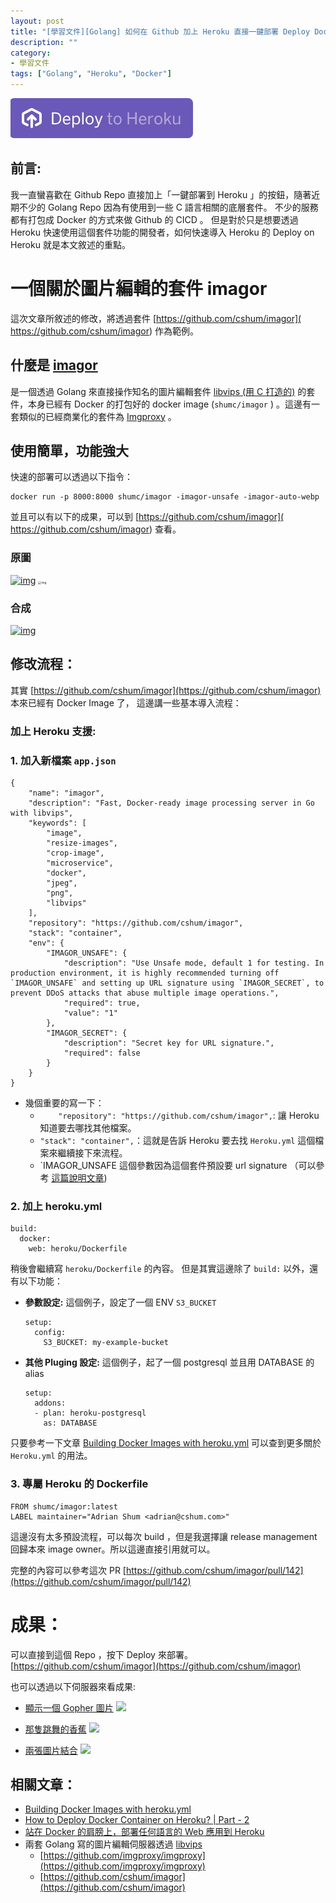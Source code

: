 ```yaml
---
layout: post
title: "[學習文件][Golang] 如何在 Github 加上 Heroku 直接一鍵部署 Deploy Docker Container"
description: ""
category: 
- 學習文件
tags: ["Golang", "Heroku", "Docker"]
---
```


![image-20220819112137025](../images/2021/image-20220819112137025.png)

## 前言:

我一直蠻喜歡在 Github Repo 直接加上「一鍵部署到 Heroku 」的按鈕，隨著近期不少的 Golang Repo 因為有使用到一些 C 語言相關的底層套件。 不少的服務都有打包成 Docker 的方式來做 Github 的 CICD 。 但是對於只是想要透過 Heroku 快速使用這個套件功能的開發者，如何快速導入 Heroku 的 Deploy on Heroku 就是本文敘述的重點。

# 一個關於圖片編輯的套件 imagor

這次文章所敘述的修改，將透過套件 [https://github.com/cshum/imagor]( https://github.com/cshum/imagor) 作為範例。

## 什麼是 [imagor](https://github.com/cshum/imagor) 

是一個透過 Golang 來直接操作知名的圖片編輯套件 [libvips (用 C 打造的)](https://www.libvips.org/) 的套件，本身已經有 Docker 的打包好的 docker image (`shumc/imagor` ) 。這邊有一套類似的已經商業化的套件為 [Imgproxy](https://github.com/imgproxy/imgproxy) 。

## 使用簡單，功能強大

快速的部署可以透過以下指令：

```
docker run -p 8000:8000 shumc/imagor -imagor-unsafe -imagor-auto-webp
```

並且可以有以下的成果，可以到  [https://github.com/cshum/imagor]( https://github.com/cshum/imagor)  查看。

### 原圖

[![img](https://raw.githubusercontent.com/cshum/imagor/master/testdata/dancing-banana.gif)](https://raw.githubusercontent.com/cshum/imagor/master/testdata/dancing-banana.gif) [<img src="https://raw.githubusercontent.com/cshum/imagor/master/testdata/gopher-front.png" alt="img" style="zoom:33%;" />](https://raw.githubusercontent.com/cshum/imagor/master/testdata/gopher-front.png)

### 合成

[![img](https://raw.githubusercontent.com/cshum/imagor/master/testdata/demo5.gif)](https://raw.githubusercontent.com/cshum/imagor/master/testdata/demo5.gif)

## 修改流程：

其實 [https://github.com/cshum/imagor](https://github.com/cshum/imagor) 本來已經有 Docker Image 了， 這邊講一些基本導入流程：

### 加上 Heroku 支援:

### 1. 加入新檔案 `app.json` 

```
{
    "name": "imagor",
    "description": "Fast, Docker-ready image processing server in Go with libvips",
    "keywords": [
        "image",
        "resize-images",
        "crop-image",
        "microservice",
        "docker",
        "jpeg",
        "png",
        "libvips"
    ],
    "repository": "https://github.com/cshum/imagor",
    "stack": "container",
    "env": {
        "IMAGOR_UNSAFE": {
            "description": "Use Unsafe mode, default 1 for testing. In production environment, it is highly recommended turning off `IMAGOR_UNSAFE` and setting up URL signature using `IMAGOR_SECRET`, to prevent DDoS attacks that abuse multiple image operations.",
            "required": true,
            "value": "1"
        },
        "IMAGOR_SECRET": {
            "description": "Secret key for URL signature.",
            "required": false
        }
    }
}
```

- 幾個重要的寫一下：
  - `    "repository": "https://github.com/cshum/imagor",`:  讓 Heroku 知道要去哪找其他檔案。
  - `"stack": "container",`：這就是告訴 Heroku 要去找 `Heroku.yml` 這個檔案來繼續接下來流程。
  - `IMAGOR_UNSAFE 這個參數因為這個套件預設要 url signature （可以參考 [這篇說明文章](https://docs.aws.amazon.com/zh_tw/AmazonS3/latest/userguide/PresignedUrlUploadObject.html))

### 2. 加上 heroku.yml 

```
build:
  docker:
    web: heroku/Dockerfile
```

稍後會繼續寫 `heroku/Dockerfile` 的內容。 但是其實這邊除了 `build:` 以外，還有以下功能：

- **參數設定:** 這個例子，設定了一個 ENV `S3_BUCKET` 

  ```
  setup:
    config:
      S3_BUCKET: my-example-bucket
  ```

  

- **其他 Pluging 設定:** 這個例子，起了一個 postgresql 並且用 DATABASE 的 alias 

  ```
  setup:
    addons:
    - plan: heroku-postgresql
      as: DATABASE
  ```

只要參考一下文章 [Building Docker Images with heroku.yml](https://devcenter.heroku.com/articles/build-docker-images-heroku-yml) 可以查到更多關於 `Heroku.yml` 的用法。

### 3. 專屬 Heroku 的 Dockerfile

```
FROM shumc/imagor:latest
LABEL maintainer="Adrian Shum <adrian@cshum.com>"
```

這邊沒有太多預設流程，可以每次 build ，但是我選擇讓 release management 回歸本來 image owner。所以這邊直接引用就可以。

完整的內容可以參考這次 PR  [https://github.com/cshum/imagor/pull/142](https://github.com/cshum/imagor/pull/142)

# 成果：

可以直接到這個 Repo ，按下 Deploy 來部署。 [https://github.com/cshum/imagor](https://github.com/cshum/imagor)

也可以透過以下伺服器來看成果:

- [顯示一個 Gopher 圖片](https://imagor-kkdai.herokuapp.com/unsafe/fit-in/200x200/filters:fill(white)/https://raw.githubusercontent.com/cshum/imagor/master/testdata/gopher.png)
  ![](https://imagor-kkdai.herokuapp.com/unsafe/fit-in/200x200/filters:fill(white)/https://raw.githubusercontent.com/cshum/imagor/master/testdata/gopher.png)

- [那隻跳舞的香蕉](https://imagor-kkdai.herokuapp.com/unsafe/30x40:100x150/filters:fill(cyan)/raw.githubusercontent.com/cshum/imagor/master/testdata/dancing-banana.gif)
  ![](https://imagor-kkdai.herokuapp.com/unsafe/30x40:100x150/filters:fill(cyan)/raw.githubusercontent.com/cshum/imagor/master/testdata/dancing-banana.gif)

- [兩張圖片結合](https://imagor-kkdai.herokuapp.com/unsafe/fit-in/200x150/filters:fill(yellow):watermark(raw.githubusercontent.com/cshum/imagor/master/testdata/gopher-front.png,repeat,bottom,0,40,40)/raw.githubusercontent.com/cshum/imagor/master/testdata/dancing-banana.gif)
  ![](https://imagor-kkdai.herokuapp.com/unsafe/fit-in/200x150/filters:fill(yellow):watermark(raw.githubusercontent.com/cshum/imagor/master/testdata/gopher-front.png,repeat,bottom,0,40,40)/raw.githubusercontent.com/cshum/imagor/master/testdata/dancing-banana.gif)

  

## 相關文章：

- [Building Docker Images with heroku.yml](https://devcenter.heroku.com/articles/build-docker-images-heroku-yml)
- [How to Deploy Docker Container on Heroku? | Part - 2](https://medium.com/featurepreneur/how-to-deploy-docker-container-on-heroku-part-2-eaaaf1027f0b)
- [站在 Docker 的肩膀上，部署任何語言的 Web 應用到 Heroku](https://medium.com/starbugs/deploy-any-web-application-to-heroku-with-docker-b64b9b0eb93)
- 兩套 Golang 寫的圖片編輯伺服器透過 [libvips](https://www.libvips.org/) 
  - [https://github.com/imgproxy/imgproxy](https://github.com/imgproxy/imgproxy)
  - [https://github.com/cshum/imagor](https://github.com/cshum/imagor)
